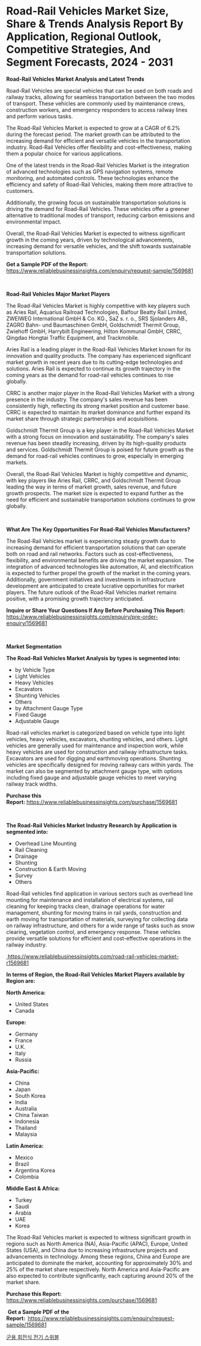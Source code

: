 <p><h1>Road-Rail Vehicles Market Size, Share & Trends Analysis Report By Application, Regional Outlook, Competitive Strategies, And Segment Forecasts, 2024 - 2031</h1></p><p><strong>Road-Rail Vehicles Market Analysis and Latest Trends</strong></p>
<p><p>Road-Rail Vehicles are special vehicles that can be used on both roads and railway tracks, allowing for seamless transportation between the two modes of transport. These vehicles are commonly used by maintenance crews, construction workers, and emergency responders to access railway lines and perform various tasks.</p><p>The Road-Rail Vehicles Market is expected to grow at a CAGR of 6.2% during the forecast period. The market growth can be attributed to the increasing demand for efficient and versatile vehicles in the transportation industry. Road-Rail Vehicles offer flexibility and cost-effectiveness, making them a popular choice for various applications.</p><p>One of the latest trends in the Road-Rail Vehicles Market is the integration of advanced technologies such as GPS navigation systems, remote monitoring, and automated controls. These technologies enhance the efficiency and safety of Road-Rail Vehicles, making them more attractive to customers.</p><p>Additionally, the growing focus on sustainable transportation solutions is driving the demand for Road-Rail Vehicles. These vehicles offer a greener alternative to traditional modes of transport, reducing carbon emissions and environmental impact.</p><p>Overall, the Road-Rail Vehicles Market is expected to witness significant growth in the coming years, driven by technological advancements, increasing demand for versatile vehicles, and the shift towards sustainable transportation solutions.</p></p>
<p><strong>Get a Sample PDF of the Report:&nbsp;</strong> <a href="https://www.reliablebusinessinsights.com/enquiry/request-sample/1569681">https://www.reliablebusinessinsights.com/enquiry/request-sample/1569681</a></p>
<p>&nbsp;</p>
<p><strong>Road-Rail Vehicles Major Market Players</strong></p>
<p><p>The Road-Rail Vehicles Market is highly competitive with key players such as Aries Rail, Aquarius Railroad Technologies, Balfour Beatty Rail Limited, ZWEIWEG International GmbH & Co. KG., SaZ s. r. o., SRS Sjolanders AB., ZAGRO Bahn- und Baumaschinen GmbH, Goldschmidt Thermit Group, Zwiehoff GmbH, Harrybilt Engineering, Hilton Kommunal GmbH, CRRC, Qingdao Hongtai Traffic Equipment, and Trackmobile.</p><p>Aries Rail is a leading player in the Road-Rail Vehicles Market known for its innovation and quality products. The company has experienced significant market growth in recent years due to its cutting-edge technologies and solutions. Aries Rail is expected to continue its growth trajectory in the coming years as the demand for road-rail vehicles continues to rise globally.</p><p>CRRC is another major player in the Road-Rail Vehicles Market with a strong presence in the industry. The company's sales revenue has been consistently high, reflecting its strong market position and customer base. CRRC is expected to maintain its market dominance and further expand its market share through strategic partnerships and acquisitions.</p><p>Goldschmidt Thermit Group is a key player in the Road-Rail Vehicles Market with a strong focus on innovation and sustainability. The company's sales revenue has been steadily increasing, driven by its high-quality products and services. Goldschmidt Thermit Group is poised for future growth as the demand for road-rail vehicles continues to grow, especially in emerging markets.</p><p>Overall, the Road-Rail Vehicles Market is highly competitive and dynamic, with key players like Aries Rail, CRRC, and Goldschmidt Thermit Group leading the way in terms of market growth, sales revenue, and future growth prospects. The market size is expected to expand further as the need for efficient and sustainable transportation solutions continues to grow globally.</p></p>
<p>&nbsp;</p>
<p><strong>What Are The Key Opportunities For Road-Rail Vehicles Manufacturers?</strong></p>
<p><p>The Road-Rail Vehicles market is experiencing steady growth due to increasing demand for efficient transportation solutions that can operate both on road and rail networks. Factors such as cost-effectiveness, flexibility, and environmental benefits are driving the market expansion. The integration of advanced technologies like automation, AI, and electrification is expected to further propel the growth of the market in the coming years. Additionally, government initiatives and investments in infrastructure development are anticipated to create lucrative opportunities for market players. The future outlook of the Road-Rail Vehicles market remains positive, with a promising growth trajectory anticipated.</p></p>
<p><strong>Inquire or Share Your Questions If Any Before Purchasing This Report:</strong> <a href="https://www.reliablebusinessinsights.com/enquiry/pre-order-enquiry/1569681">https://www.reliablebusinessinsights.com/enquiry/pre-order-enquiry/1569681</a></p>
<p>&nbsp;</p>
<p><strong>Market Segmentation</strong></p>
<p><strong>The Road-Rail Vehicles Market Analysis by types is segmented into:</strong></p>
<p><ul><li>by Vehicle Type</li><li>Light Vehicles</li><li>Heavy Vehicles</li><li>Excavators</li><li>Shunting Vehicles</li><li>Others</li><li>by Attachment Gauge Type</li><li>Fixed Gauge</li><li>Adjustable Gauge</li></ul></p>
<p><p>Road-rail vehicles market is categorized based on vehicle type into light vehicles, heavy vehicles, excavators, shunting vehicles, and others. Light vehicles are generally used for maintenance and inspection work, while heavy vehicles are used for construction and railway infrastructure tasks. Excavators are used for digging and earthmoving operations. Shunting vehicles are specifically designed for moving railway cars within yards. The market can also be segmented by attachment gauge type, with options including fixed gauge and adjustable gauge vehicles to meet varying railway track widths.</p></p>
<p><strong>Purchase this Report:&nbsp;</strong><a href="https://www.reliablebusinessinsights.com/purchase/1569681">https://www.reliablebusinessinsights.com/purchase/1569681</a></p>
<p>&nbsp;</p>
<p><strong>The Road-Rail Vehicles Market Industry Research by Application is segmented into:</strong></p>
<p><ul><li>Overhead Line Mounting</li><li>Rail Cleaning</li><li>Drainage</li><li>Shunting</li><li>Construction & Earth Moving</li><li>Survey</li><li>Others</li></ul></p>
<p><p>Road-Rail vehicles find application in various sectors such as overhead line mounting for maintenance and installation of electrical systems, rail cleaning for keeping tracks clean, drainage operations for water management, shunting for moving trains in rail yards, construction and earth moving for transportation of materials, surveying for collecting data on railway infrastructure, and others for a wide range of tasks such as snow clearing, vegetation control, and emergency response. These vehicles provide versatile solutions for efficient and cost-effective operations in the railway industry.</p></p>
<p><a href="https://www.reliablebusinessinsights.com/road-rail-vehicles-market-r1569681">&nbsp;https://www.reliablebusinessinsights.com/road-rail-vehicles-market-r1569681</a></p>
<p><strong>In terms of Region, the Road-Rail Vehicles Market Players available by Region are:</strong></p>
<p>
    <p> <strong> North America: </strong>
        <ul>
            <li>United States</li>
            <li>Canada</li>
        </ul>
        </p> 
    <p> <strong> Europe: </strong>
        <ul>
            <li>Germany</li>
            <li>France</li>
            <li>U.K.</li>
            <li>Italy</li>
            <li>Russia</li>
        </ul>
        </p> 
    <p> <strong> Asia-Pacific: </strong>
        <ul>
            <li>China</li>
            <li>Japan</li>
            <li>South Korea</li>
            <li>India</li>
            <li>Australia</li>
            <li>China Taiwan</li>
            <li>Indonesia</li>
            <li>Thailand</li>
            <li>Malaysia</li>
        </ul>
        </p> 
    <p> <strong> Latin America: </strong>
        <ul>
            <li>Mexico</li>
            <li>Brazil</li>
            <li>Argentina Korea</li>
            <li>Colombia</li>
        </ul>
        </p> 
    <p> <strong> Middle East & Africa: </strong>
        <ul>
            <li>Turkey</li>
            <li>Saudi</li>
            <li>Arabia</li>
            <li>UAE</li>
            <li>Korea</li>
        </ul>
    </p>
    </p>
<p><p>The Road-Rail Vehicles market is expected to witness significant growth in regions such as North America (NA), Asia-Pacific (APAC), Europe, United States (USA), and China due to increasing infrastructure projects and advancements in technology. Among these regions, China and Europe are anticipated to dominate the market, accounting for approximately 30% and 25% of the market share respectively. North America and Asia-Pacific are also expected to contribute significantly, each capturing around 20% of the market share.</p></p>
<p><strong>Purchase this Report: </strong><a href="https://www.reliablebusinessinsights.com/purchase/1569681">https://www.reliablebusinessinsights.com/purchase/1569681</a></p>
<p>&nbsp;<strong>Get a Sample PDF of the Report:&nbsp;&nbsp;</strong><a href="https://www.reliablebusinessinsights.com/enquiry/request-sample/1569681">https://www.reliablebusinessinsights.com/enquiry/request-sample/1569681</a></p>
<p><strong></strong></p>
<p><p><a href="https://github.com/ThomasElmes2022/Market-Research-Report-List-1/blob/main/1641503103318.md">군용 회전식 전기 스위블</a></p></p>